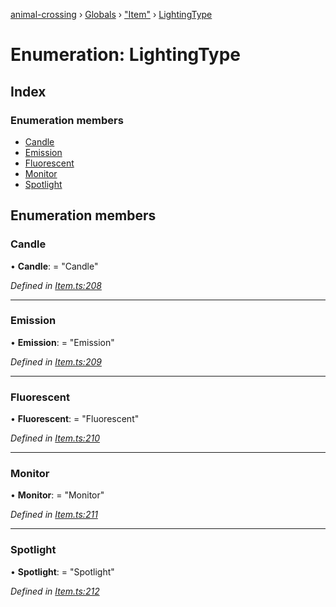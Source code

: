 [animal-crossing](../README.md) › [Globals](../globals.md) › ["Item"](../modules/_item_.md) › [LightingType](_item_.lightingtype.md)

# Enumeration: LightingType

## Index

### Enumeration members

* [Candle](_item_.lightingtype.md#candle)
* [Emission](_item_.lightingtype.md#emission)
* [Fluorescent](_item_.lightingtype.md#fluorescent)
* [Monitor](_item_.lightingtype.md#monitor)
* [Spotlight](_item_.lightingtype.md#spotlight)

## Enumeration members

###  Candle

• **Candle**: = "Candle"

*Defined in [Item.ts:208](https://github.com/Norviah/animal-crossing/blob/fc7c924/module/types/Item.ts#L208)*

___

###  Emission

• **Emission**: = "Emission"

*Defined in [Item.ts:209](https://github.com/Norviah/animal-crossing/blob/fc7c924/module/types/Item.ts#L209)*

___

###  Fluorescent

• **Fluorescent**: = "Fluorescent"

*Defined in [Item.ts:210](https://github.com/Norviah/animal-crossing/blob/fc7c924/module/types/Item.ts#L210)*

___

###  Monitor

• **Monitor**: = "Monitor"

*Defined in [Item.ts:211](https://github.com/Norviah/animal-crossing/blob/fc7c924/module/types/Item.ts#L211)*

___

###  Spotlight

• **Spotlight**: = "Spotlight"

*Defined in [Item.ts:212](https://github.com/Norviah/animal-crossing/blob/fc7c924/module/types/Item.ts#L212)*
